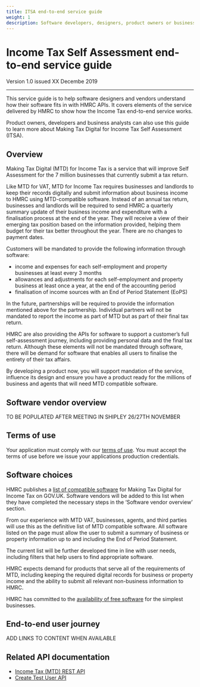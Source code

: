```yaml
---
title: ITSA end-to-end service guide
weight: 1
description: Software developers, designers, product owners or business analysts. Integrate your software with the Income Tax API for Making Tax Digital.
---
```


# Income Tax Self Assessment end-to-end service guide

Version 1.0 issued XX Decembe 2019
***

This service guide is to help software designers and vendors understand how their software fits in with HMRC APIs.
It covers elements of the service delivered by HMRC to show how the Income Tax end-to-end service works.

Product owners, developers and business analysts can also use this guide to learn more about Making Tax Digital for Income Tax Self Assessment (ITSA).

## Overview

Making Tax Digital (MTD) for Income Tax is a service that will improve Self Assessment for the 7 million businesses that currently submit a tax return.
 
Like MTD for VAT, MTD for Income Tax requires businesses and landlords to keep their records digitally and submit information about business income to HMRC using MTD-compatible software. Instead of an annual tax return, businesses and landlords will be required to send HMRC a quarterly summary update of their business income and expenditure with a finalisation process at the end of the year. They will receive a view of their emerging tax position based on the information provided, helping them budget for their tax better throughout the year. There are no changes to payment dates.
 
Customers will be mandated to provide the following information through software:

* income and expenses for each self-employment and property businesses at least every 3 months
* allowances and adjustments for each self-employment and property business at least once a year, at the end of the accounting period
* finalisation of income sources with an End of Period Statement (EoPS)

In the future, partnerships will be required to provide the information mentioned above for the partnership. Individual partners will not be mandated to report the income as part of MTD but as part of their final tax return.
 
HMRC are also providing the APIs for software to support a customer’s full self-assessment journey, including providing personal data and the final tax return. Although these elements will not be mandated through software, there will be demand for software that enables all users to finalise the entirety of their tax affairs.
 
By developing a product now, you will support mandation of the service, influence its design and ensure you have a product ready for the millions of business and agents that will need MTD compatible software.

## Software vendor overview

TO BE POPULATED AFTER MEETING IN SHIPLEY 26/27TH NOVEMBER

## Terms of use

Your application must comply with our [terms of use](https://developer.service.hmrc.gov.uk/api-documentation/docs/terms-of-use). You must accept the terms of use before we issue your applications production credentials.

## Software choices

HMRC publishes a [list of compatible software](https://www.gov.uk/government/publications/making-tax-digital-software-suppliers-terms-of-collaboration/terms-of-collaboration-between-hm-revenue-and-customs-and-software-developers#Annex-C) for Making Tax Digital for Income Tax on GOV.UK. Software vendors will be added to this list when they have completed the necessary steps in the ‘Software vendor overview’ section. 

From our experience with MTD VAT, businesses, agents, and third parties will use this as the definitive list of MTD compatible software. All software listed on the page must allow the user to submit a summary of business or property information up to and including the End of Period Statement. 

The current list will be further developed time in line with user needs, including filters that help users to find appropriate software. 

HMRC expects demand for products that serve all of the requirements of MTD, including keeping the required digital records for business or property income and the ability to submit all relevant non-business information to HMRC. 

HMRC has committed to the [availability of free software](https://www.gov.uk/government/publications/making-tax-digital-software-suppliers-terms-of-collaboration/terms-of-collaboration-between-hm-revenue-and-customs-and-software-developers#Annex-C) for the simplest businesses.

## End-to-end user journey

ADD LINKS TO CONTENT WHEN AVAILABLE

## Related API documentation
<!--- Section owner: MTD Programme --->

  * [Income Tax (MTD) REST API](https://developer.service.hmrc.gov.uk/api-documentation/docs/api?filter=income-tax)
  * [Create Test User API](https://developer.service.hmrc.gov.uk/api-documentation/docs/api/service/api-platform-test-user/1.0)
